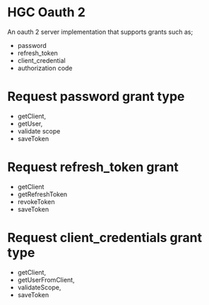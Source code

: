 # HGC Oauth 2
An oauth 2 server implementation that supports grants such as;
- password
- refresh_token
- client_credential
- authorization code

# Request password grant type
- getClient,
- getUser,
- validate scope
- saveToken

# Request refresh_token grant
- getClient
- getRefreshToken
- revokeToken
- saveToken

# Request client_credentials grant type
- getClient,
- getUserFromClient,
- validateScope,
- saveToken
